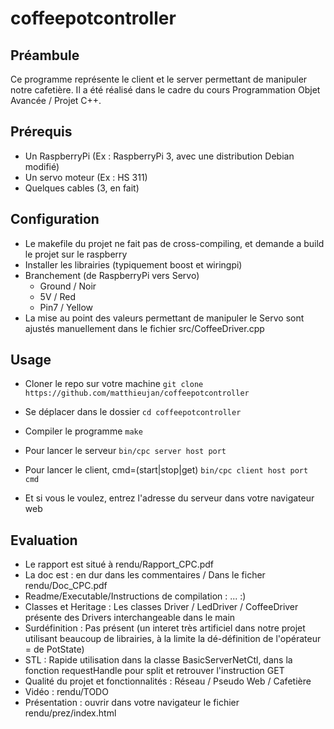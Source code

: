 # coffeepotcontroller

## Préambule
Ce programme représente le client et le server permettant de manipuler notre cafetière.
Il a été réalisé dans le cadre du cours Programmation Objet Avancée / Projet C++.

## Prérequis
- Un RaspberryPi (Ex : RaspberryPi 3, avec une distribution Debian modifié)
- Un servo moteur (Ex : HS 311)
- Quelques cables (3, en fait)

## Configuration
- Le makefile du projet ne fait pas de cross-compiling, et demande a build le projet sur le raspberry
- Installer les librairies (typiquement boost et wiringpi)
- Branchement (de RaspberryPi vers Servo)
    - Ground / Noir
    - 5V / Red
    - Pin7 / Yellow
- La mise au point des valeurs permettant de manipuler le Servo sont ajustés manuellement dans le fichier src/CoffeeDriver.cpp

## Usage
- Cloner le repo sur votre machine
`git clone https://github.com/matthieujan/coffeepotcontroller`

- Se déplacer dans le dossier
`cd coffeepotcontroller`

- Compiler le programme
`make`

- Pour lancer le serveur
`bin/cpc server host port`

- Pour lancer le client, cmd=(start|stop|get)
`bin/cpc client host port cmd`

- Et si vous le voulez, entrez l'adresse du serveur dans votre navigateur web

## Evaluation
- Le rapport est situé à rendu/Rapport_CPC.pdf
- La doc est : en dur dans les commentaires / Dans le ficher rendu/Doc_CPC.pdf
- Readme/Executable/Instructions de compilation : ... :)
- Classes et Heritage : Les classes Driver / LedDriver / CoffeeDriver présente des Drivers interchangeable dans le main
- Surdéfinition : Pas présent (un interet très artificiel dans notre projet utilisant beaucoup de librairies, à la limite la dé-définition de l'opérateur = de PotState)
- STL : Rapide utilisation dans la classe BasicServerNetCtl, dans la fonction requestHandle pour split et retrouver l'instruction GET
- Qualité du projet et fonctionnalités : Réseau / Pseudo Web / Cafetière
- Vidéo : rendu/TODO
- Présentation : ouvrir dans votre navigateur le fichier rendu/prez/index.html


